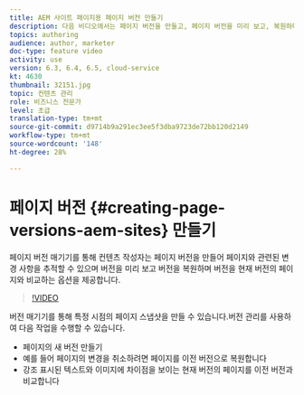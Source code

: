 ```yaml
---
title: AEM 사이트 페이지용 페이지 버전 만들기
description: 다음 비디오에서는 페이지 버전을 만들고, 페이지 버전을 미리 보고, 복원하며, 현재 페이지 버전을 저장된 페이지 버전과 비교하는 방법을 강조 표시합니다.
topics: authoring
audience: author, marketer
doc-type: feature video
activity: use
version: 6.3, 6.4, 6.5, cloud-service
kt: 4630
thumbnail: 32151.jpg
topic: 컨텐츠 관리
role: 비즈니스 전문가
level: 초급
translation-type: tm+mt
source-git-commit: d9714b9a291ec3ee5f3dba9723de72bb120d2149
workflow-type: tm+mt
source-wordcount: '148'
ht-degree: 28%

---
```



# 페이지 버전 {#creating-page-versions-aem-sites} 만들기

페이지 버전 매기기를 통해 컨텐츠 작성자는 페이지 버전을 만들어 페이지와 관련된 변경 사항을 추적할 수 있으며 버전을 미리 보고 버전을 복원하며 버전을 현재 버전의 페이지와 비교하는 옵션을 제공합니다.

>[!VIDEO](https://video.tv.adobe.com/v/32151?quality=9&learn=on)

버전 매기기를 통해 특정 시점의 페이지 스냅샷을 만들 수 있습니다.버전 관리를 사용하여 다음 작업을 수행할 수 있습니다.
* 페이지의 새 버전 만들기
* 예를 들어 페이지의 변경을 취소하려면 페이지를 이전 버전으로 복원합니다
* 강조 표시된 텍스트와 이미지에 차이점을 보이는 현재 버전의 페이지를 이전 버전과 비교합니다

